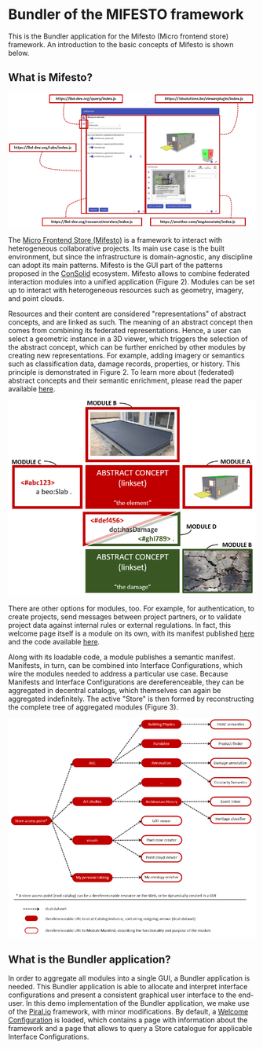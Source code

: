 # Bundler of the MIFESTO framework
This is the Bundler application for the Mifesto (Micro frontend store) framework. An introduction to the basic concepts of Mifesto is shown below. 

## What is Mifesto?

![Building an interface consisting of interacting microfrontends.](public/microfrontends_configuration.png)

The [Micro Frontend Store (Mifesto)](#) is a framework to interact with heterogeneous collaborative projects. Its main use case is the built environment, but since the infrastructure is domain-agnostic, any discipline can adopt its main patterns. Mifesto is the GUI part of the patterns proposed in the [ConSolid](https://www.semantic-web-journal.net/content/consolid-federated-ecosystem-heterogeneous-multi-stakeholder-projects-0) ecosystem. Mifesto allows to combine federated interaction modules into a unified application (Figure 2). Modules can be set up to interact with heterogeneous resources such as geometry, imagery, and point clouds.

Resources and their content are considered "representations" of abstract concepts, and are linked as such. The meaning of an abstract concept then comes from combining its federated representations. Hence, a user can select a geometric instance in a 3D viewer, which triggers the selection of the abstract concept, which can be further enriched by other modules by creating new representations. For example, adding imagery or semantics such as classification data, damage records, properties, or history. This principle is demonstrated in Figure 2. To learn more about (federated) abstract concepts and their semantic enrichment, please read the paper available [here](https://www.semantic-web-journal.net/content/consolid-federated-ecosystem-heterogeneous-multi-stakeholder-projects-0).

![Abstract concepts in the ConSolid ecosystem.](public/concept_aggregator_modules.png)

There are other options for modules, too. For example, for authentication, to create projects, send messages between project partners, or to validate project data against internal rules or external regulations. In fact, this welcome page itself is a module on its own, with its manifest published [here](https://pod.werbrouck.me/aecostore/manifests/welcome) and the code available [here](https://aecostore.github.io/welcome-page/index.js).

Along with its loadable code, a module publishes a semantic manifest. Manifests, in turn, can be combined into Interface Configurations, which wire the modules needed to address a particular use case. Because Manifests and Interface Configurations are dereferenceable, they can be aggregated in decentral catalogs, which themselves can again be aggregated indefinitely. The active "Store" is then formed by reconstructing the complete tree of aggregated modules (Figure 3).

![An active store is the total aggregation of microfrontends and configurations nested in its branches.](public/store_visualisation.png)

## What is the Bundler application?
In order to aggregate all modules into a single GUI, a Bundler application is needed. This Bundler application is able to allocate and interpret interface configurations and present a consistent graphical user interface to the end-user. In this demo implementation of the Bundler application, we make use of the [Piral.io](https://piral.io) framework, with minor modifications. By default, a [Welcome Configuration](https://raw.githubusercontent.com/AECOstore/RESOURCES/main/configurations/welcome.ttl) is loaded, which contains a page with information about the framework and a page that allows to query a Store catalogue for applicable Interface Configurations. 